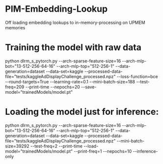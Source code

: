 # PIM-Embedding-Lookup
Off loading embedding lookups to in-memory-processing on UPMEM memories

# Training the model with raw data

python dlrm_s_pytorch.py --arch-sparse-feature-size=16 --arch-mlp-bot="13-512-256-64-16" --arch-mlp-top="512-256-1" --data-generation=dataset --data-set=kaggle --processed-data-file="tests/kaggleAdDisplayChallenge_processed.npz" --loss-function=bce --round-targets=True --learning-rate=0.1 --mini-batch-size=188 --test-freq=209 --print-time --nepochs=20 --save-model="trainedModels/model.pt"

# Loading the model just for inference:

python dlrm_s_pytorch.py --arch-sparse-feature-size=16 --arch-mlp-bot="13-512-256-64-16" --arch-mlp-top="512-256-1" --data-generation=dataset --data-set=kaggle --processed-data-file="tests/kaggleAdDisplayChallenge_processed.npz" --mini-batch-size=39292 --test-freq=2 --print-time --load-model="trainedModels/model.pt" --print-freq=1 --nepochs=10 --inference-only
